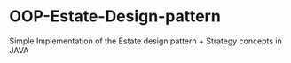 # OOP-Estate-Design-pattern
Simple Implementation of the Estate design pattern + Strategy concepts in JAVA 
